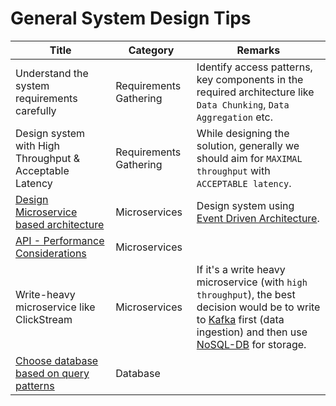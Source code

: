 # General System Design Tips

| Title                                                                        | Category               | Remarks                                                                                                                                                                                                                                                    |
|------------------------------------------------------------------------------|------------------------|------------------------------------------------------------------------------------------------------------------------------------------------------------------------------------------------------------------------------------------------------------|
| Understand the system requirements carefully                                 | Requirements Gathering | Identify access patterns, key components in the required architecture like `Data Chunking`, `Data Aggregation` etc.                                                                                                                                        |
| Design system with High Throughput & Acceptable Latency                      | Requirements Gathering | While designing the solution, generally we should aim for `MAXIMAL throughput` with `ACCEPTABLE latency`.                                                                                                                                                  |
| [Design Microservice based architecture](5_MicroServicesSOA/Readme.md)       | Microservices          | Design system using [Event Driven Architecture](4_MessageBrokersEDA/EventDrivenArchitecture/Readme.md).                                                                                                                                                    |
| [API - Performance Considerations](8_APIProtocols/APIPerformanceTuning.md) | Microservices          |                                                                                                                                                                                                                                                            |
| Write-heavy microservice like ClickStream                                    | Microservices          | If it's a write heavy microservice (with `high throughput`), the best decision would be to write to [Kafka](4_MessageBrokersEDA/Kafka/Readme.md) first (data ingestion) and then use [NoSQL-DB](3_DatabaseServices/Readme.md) for storage. |
| [Choose database based on query patterns](3_DatabaseServices/Readme.md)      | Database               |                                                                                                                                                                                                                                                            |